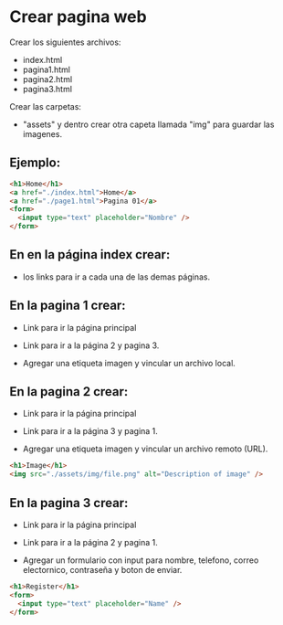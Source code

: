 # Crear pagina web

Crear los siguientes archivos:

- index.html
- pagina1.html
- pagina2.html
- pagina3.html

Crear las carpetas:

- "assets" y dentro crear otra capeta llamada "img" para guardar las imagenes.

## Ejemplo:

```html
<h1>Home</h1>
<a href="./index.html">Home</a>
<a href="./page1.html">Pagina 01</a>
<form>
  <input type="text" placeholder="Nombre" />
</form>
```

## En en la página index crear:

- los links para ir a cada una de las demas páginas.

## En la pagina 1 crear:

- Link para ir la página principal

- Link para ir a la página 2 y pagina 3.

- Agregar una etiqueta imagen y vincular un archivo local.

## En la pagina 2 crear:

- Link para ir la página principal

- Link para ir a la página 3 y pagina 1.

- Agregar una etiqueta imagen y vincular un archivo remoto (URL).

```html
<h1>Image</h1>
<img src="./assets/img/file.png" alt="Description of image" />
```

## En la pagina 3 crear:

- Link para ir la página principal

- Link para ir a la página 2 y pagina 1.

- Agregar un formulario con input para nombre, telefono, correo electornico, contraseña y boton de enviar.

```html
<h1>Register</h1>
<form>
  <input type="text" placeholder="Name" />
</form>
```
